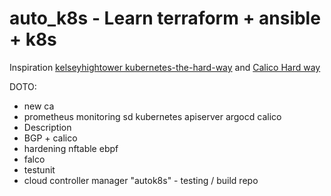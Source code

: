 # auto_k8s - Learn terraform + ansible + k8s
Inspiration <a rel="license" href="https://github.com/kelseyhightower/kubernetes-the-hard-way">kelseyhightower kubernetes-the-hard-way</a> and  <a rel="license" href="https://docs.tigera.io/calico/latest/getting-started/kubernetes/hardway/">Calico Hard way</a>

DOTO:
* new ca
* prometheus monitoring sd kubernetes apiserver argocd calico
* Description
* BGP + calico
* hardening nftable ebpf
* falco
* testunit
* cloud controller manager "autok8s" - testing / build repo
